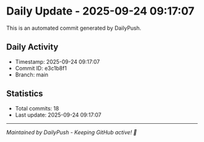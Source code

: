 # Daily Update - 2025-09-24 09:17:07

This is an automated commit generated by DailyPush.

## Daily Activity
- Timestamp: 2025-09-24 09:17:07
- Commit ID: e3c1b8f1
- Branch: main

## Statistics
- Total commits: 18
- Last update: 2025-09-24 09:17:07

---
*Maintained by DailyPush - Keeping GitHub active! 🚀*
